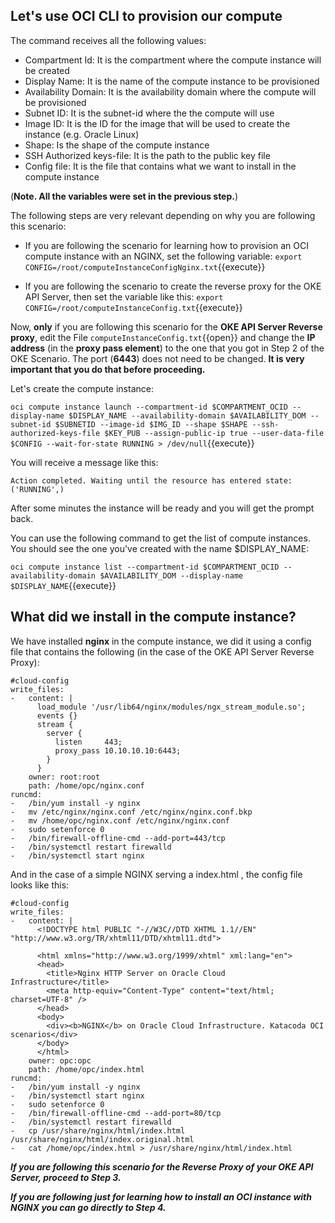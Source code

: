 ## Let's use OCI CLI to provision our compute

The command receives all the following values:
- Compartment Id: It is the compartment where the compute instance will be created
- Display Name: It is the name of the compute instance to be provisioned
- Availability Domain: It is the availability domain where the compute will be provisioned
- Subnet ID: It is the subnet-id where the the compute will use
- Image ID: It is the ID for the image that will be used to create the instance (e.g. Oracle Linux)
- Shape: Is the shape of the compute instance
- SSH Authorized keys-file: It is the path to the public key file
- Config file: It is the file that contains what we want to install in the compute instance

(**Note. All the variables were set in the previous step.**)

The following steps are very relevant depending on why you are following this scenario:

- If you are following the scenario for learning how to provision an OCI compute instance with an NGINX, set the following variable:
`export CONFIG=/root/computeInstanceConfigNginx.txt`{{execute}}

- If you are following the scenario to create the reverse proxy for the OKE API Server, then set the variable like this:
`export CONFIG=/root/computeInstanceConfig.txt`{{execute}}

Now, **only** if you are following this scenario for the **OKE API Server Reverse proxy**, edit the File `computeInstanceConfig.txt`{{open}} and change the 
**IP address** (in the **proxy pass element**) to the one that you got in Step 2 of the OKE Scenario. The port (**6443**) does not need to be changed. 
**It is very important that you do that before proceeding.**

Let's create the compute instance:

`oci compute instance launch --compartment-id $COMPARTMENT_OCID --display-name $DISPLAY_NAME --availability-domain $AVAILABILITY_DOM --subnet-id $SUBNETID --image-id $IMG_ID --shape $SHAPE --ssh-authorized-keys-file $KEY_PUB --assign-public-ip true --user-data-file $CONFIG --wait-for-state RUNNING > /dev/null`{{execute}}

You will receive a message like this:

~~~~~
Action completed. Waiting until the resource has entered state: ('RUNNING',)
~~~~~

After some minutes the instance will be ready and you will get the prompt back.

You can use the following command to get the list of compute instances. You should see the one you've created with the name $DISPLAY_NAME:

`oci compute instance list --compartment-id $COMPARTMENT_OCID --availability-domain $AVAILABILITY_DOM --display-name $DISPLAY_NAME`{{execute}}

## What did we install in the compute instance?

We have installed **nginx** in the compute instance, we did it using a config file that contains the following (in the case of the OKE API Server Reverse Proxy):

~~~~
#cloud-config
write_files:
-   content: |
      load_module '/usr/lib64/nginx/modules/ngx_stream_module.so';
      events {}
      stream {
        server {
          listen     443;
          proxy_pass 10.10.10.10:6443;
        }
      }
    owner: root:root
    path: /home/opc/nginx.conf
runcmd:
-   /bin/yum install -y nginx
-   mv /etc/nginx/nginx.conf /etc/nginx/nginx.conf.bkp
-   mv /home/opc/nginx.conf /etc/nginx/nginx.conf
-   sudo setenforce 0
-   /bin/firewall-offline-cmd --add-port=443/tcp
-   /bin/systemctl restart firewalld
-   /bin/systemctl start nginx
~~~~

And in the case of a simple NGINX serving a index.html , the config file looks like this:

~~~~
#cloud-config
write_files:
-   content: |
      <!DOCTYPE html PUBLIC "-//W3C//DTD XHTML 1.1//EN" "http://www.w3.org/TR/xhtml11/DTD/xhtml11.dtd">

      <html xmlns="http://www.w3.org/1999/xhtml" xml:lang="en">
      <head>
        <title>Nginx HTTP Server on Oracle Cloud Infrastructure</title>
        <meta http-equiv="Content-Type" content="text/html; charset=UTF-8" />
      </head>
      <body>
        <div><b>NGINX</b> on Oracle Cloud Infrastructure. Katacoda OCI scenarios</div>
      </body>
      </html>
    owner: opc:opc
    path: /home/opc/index.html
runcmd:
-   /bin/yum install -y nginx
-   /bin/systemctl start nginx
-   sudo setenforce 0
-   /bin/firewall-offline-cmd --add-port=80/tcp
-   /bin/systemctl restart firewalld
-   cp /usr/share/nginx/html/index.html /usr/share/nginx/html/index.original.html
-   cat /home/opc/index.html > /usr/share/nginx/html/index.html
~~~~

***If you are following this scenario for the Reverse Proxy of your OKE API Server, proceed to Step 3.***

***If you are following just for learning how to install an OCI instance with NGINX you can go directly to Step 4.***
